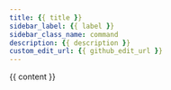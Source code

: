 ```yaml
---
title: {{ title }}
sidebar_label: {{ label }}
sidebar_class_name: command
description: {{ description }}
custom_edit_url: {{ github_edit_url }}
---
```


{{ content }}
